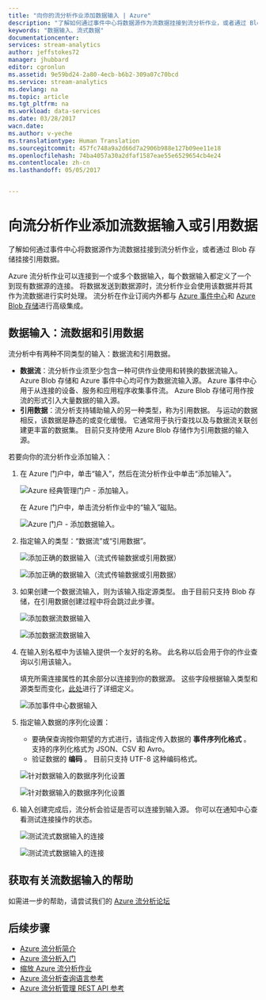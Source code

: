 ```yaml
---
title: "向你的流分析作业添加数据输入 | Azure"
description: "了解如何通过事件中心将数据源作为流数据挂接到流分析作业，或者通过 Blob 存储挂接引用数据。"
keywords: "数据输入、流式数据"
documentationcenter: 
services: stream-analytics
author: jeffstokes72
manager: jhubbard
editor: cgronlun
ms.assetid: 9e59bd24-2a80-4ecb-b6b2-309a07c70bcd
ms.service: stream-analytics
ms.devlang: na
ms.topic: article
ms.tgt_pltfrm: na
ms.workload: data-services
ms.date: 03/28/2017
wacn.date: 
ms.author: v-yeche
ms.translationtype: Human Translation
ms.sourcegitcommit: 457fc748a9a2d66d7a2906b988e127b09ee11e18
ms.openlocfilehash: 74ba4057a30a2dfaf1587eae55e6529654cb4e24
ms.contentlocale: zh-cn
ms.lasthandoff: 05/05/2017


---
```

# <a name="add-a-streaming-data-input-or-reference-data-to-a-stream-analytics-job"></a>向流分析作业添加流数据输入或引用数据
了解如何通过事件中心将数据源作为流数据挂接到流分析作业，或者通过 Blob 存储挂接引用数据。

Azure 流分析作业可以连接到一个或多个数据输入，每个数据输入都定义了一个到现有数据源的连接。 将数据发送到数据源时，流分析作业会使用该数据并将其作为流数据进行实时处理。 流分析在作业订阅内外都与 [Azure 事件中心](https://www.azure.cn/home/features/event-hubs/)和 [Azure Blob 存储](../storage/storage-dotnet-how-to-use-blobs.md)进行高级集成。
<!-- Not find the learning-paths -->
<!--This article is a step in the [Stream Analytics learning path](/documentation/learning-paths/stream-analytics/).-->

## <a name="data-input-streaming-data-and-reference-data"></a>数据输入：流数据和引用数据
流分析中有两种不同类型的输入：数据流和引用数据。

* **数据流**：流分析作业须至少包含一种可供作业使用和转换的数据流输入。 Azure Blob 存储和 Azure 事件中心均可作为数据流输入源。 Azure 事件中心用于从连接的设备、服务和应用程序收集事件流。 Azure Blob 存储可用作按流的形式引入大量数据的输入源。  
* **引用数据**：流分析支持辅助输入的另一种类型，称为引用数据。  与运动的数据相反，该数据是静态的或变化缓慢。  它通常用于执行查找以及与数据流关联创建更丰富的数据集。  目前只支持使用 Azure Blob 存储作为引用数据的输入源。  

若要向你的流分析作业添加输入：

1. 在 Azure 门户中，单击“输入”，然后在流分析作业中单击“添加输入”。

    ![Azure 经典管理门户 - 添加输入。](./media/stream-analytics-add-inputs/1-stream-analytics-add-inputs.png)  

    在 Azure 门户中，单击流分析作业中的“输入”磁贴。  

    ![Azure 门户 - 添加数据输入。](./media/stream-analytics-add-inputs/7-stream-analytics-add-inputs.png)
2. 指定输入的类型：“数据流”或“引用数据”。

    ![添加正确的数据输入（流式传输数据或引用数据）](./media/stream-analytics-add-inputs/2-stream-analytics-add-inputs.png)  

    ![添加正确的数据输入（流式传输数据或引用数据）](./media/stream-analytics-add-inputs/8-stream-analytics-add-inputs.png)  
3. 如果创建一个数据流输入，则为该输入指定源类型。  由于目前只支持 Blob 存储，在引用数据创建过程中将会跳过此步骤。

    ![添加数据流数据输入](./media/stream-analytics-add-inputs/3-stream-analytics-add-inputs.png)  

    ![添加数据流数据输入](./media/stream-analytics-add-inputs/9-stream-analytics-add-inputs.png)  
4. 在输入别名框中为该输入提供一个友好的名称。  此名称以后会用于你的作业查询以引用该输入。

    填充所需连接属性的其余部分以连接到你的数据源。 这些字段根据输入类型和源类型而变化，[此处](stream-analytics-create-a-job.md)进行了详细定义。  

    ![添加事件中心数据输入](./media/stream-analytics-add-inputs/4-stream-analytics-add-inputs.png)  
5. 指定输入数据的序列化设置：

    * 要确保查询按你期望的方式进行，请指定传入数据的 **事件序列化格式** 。  支持的序列化格式为 JSON、CSV 和 Avro。
    * 验证数据的 **编码** 。  目前只支持 UTF-8 这种编码格式。

    ![针对数据输入的数据序列化设置](./media/stream-analytics-add-inputs/5-stream-analytics-add-inputs.png)  

    ![针对数据输入的数据序列化设置](./media/stream-analytics-add-inputs/10-stream-analytics-add-inputs.png)  
6. 输入创建完成后，流分析会验证是否可以连接到输入源。  你可以在通知中心查看测试连接操作的状态。

    ![测试流式数据输入的连接](./media/stream-analytics-add-inputs/6-stream-analytics-add-inputs.png)  

    ![测试流式数据输入的连接](./media/stream-analytics-add-inputs/11-stream-analytics-add-inputs.png)  

## <a name="get-help-with-streaming-data-inputs"></a>获取有关流数据输入的帮助
如需进一步的帮助，请尝试我们的 [Azure 流分析论坛](https://social.msdn.microsoft.com/Forums/en-US/home?forum=AzureStreamAnalytics)

## <a name="next-steps"></a>后续步骤
* [Azure 流分析简介](stream-analytics-introduction.md)
* [Azure 流分析入门](stream-analytics-get-started.md)
* [缩放 Azure 流分析作业](stream-analytics-scale-jobs.md)
* [Azure 流分析查询语言参考](https://msdn.microsoft.com/library/azure/dn834998.aspx)
* [Azure 流分析管理 REST API 参考](https://msdn.microsoft.com/library/azure/dn835031.aspx)
